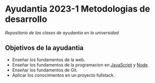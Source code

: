 # Ayudantia 2023-1 Metodologias de desarrollo

_Repositorio de las clases de ayudantia en la universidad_

## Objetivos de la ayudantia

- Enseñar los fundamentos de la web.
- Enseñar los fundamentos de la programacion en [JavaScript](./JavaScript/Fundamentos/Fundamentos.md) y [Node](./Node/Fundamentos.md).
- Enseñar los fundamentos de Git.
- Aplicar los conocimientos en un proyecto fullstack.
